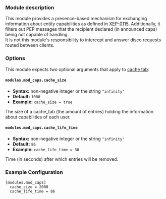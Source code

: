 ### Module description

This module provides a presence-based mechanism for exchanging information about entity capabilities as defined in [XEP-0115](https://xmpp.org/extensions/xep-0115.html). Additionally, it filters out PEP messages that the recipient declared (in announced caps) being not capable of handling.  
It is not this module's responsibility to intercept and answer disco requests routed between clients.

### Options

This module expects two optional arguments that apply to [cache tab](https://github.com/processone/cache_tab):

#### `modules.mod_caps.cache_size`
* **Syntax:** non-negative integer or the string `"infinity"`
* **Default:** `1000`
* **Example:** `cache_size = true`

The size of a cache_tab (the amount of entries) holding the information about capabilities of each user. 

#### `modules.mod_caps.cache_life_time`
* **Syntax:** non-negative integer or the string `"infinity"`
* **Default:** `86`
* **Example:** `cache_life_time = 30`

Time (in seconds) after which entries will be removed.

### Example Configuration

```
[modules.mod_caps]
  cache_size = 2000
  cache_life_time = 86
```
